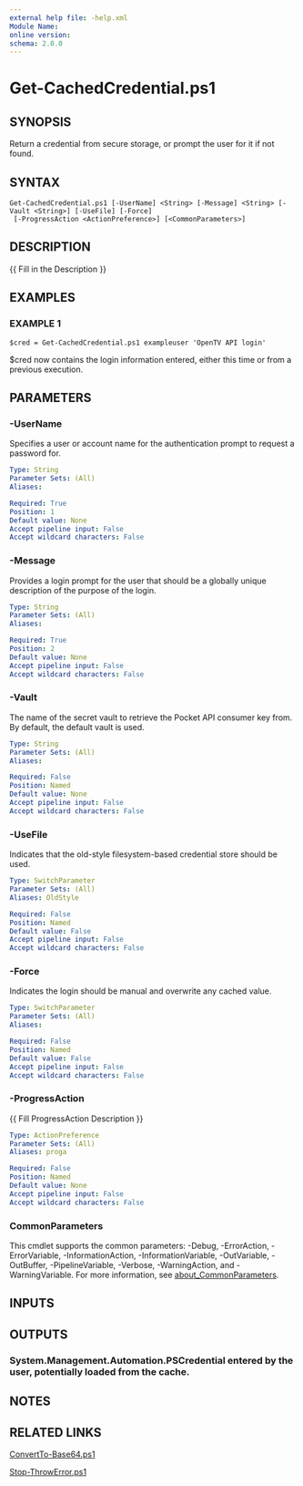 ```yaml
---
external help file: -help.xml
Module Name:
online version:
schema: 2.0.0
---
```


# Get-CachedCredential.ps1

## SYNOPSIS
Return a credential from secure storage, or prompt the user for it if not found.

## SYNTAX

```
Get-CachedCredential.ps1 [-UserName] <String> [-Message] <String> [-Vault <String>] [-UseFile] [-Force]
 [-ProgressAction <ActionPreference>] [<CommonParameters>]
```

## DESCRIPTION
{{ Fill in the Description }}

## EXAMPLES

### EXAMPLE 1
```
$cred = Get-CachedCredential.ps1 exampleuser 'OpenTV API login'
```

$cred now contains the login information entered, either this time or from a previous execution.

## PARAMETERS

### -UserName
Specifies a user or account name for the authentication prompt to request a password for.

```yaml
Type: String
Parameter Sets: (All)
Aliases:

Required: True
Position: 1
Default value: None
Accept pipeline input: False
Accept wildcard characters: False
```

### -Message
Provides a login prompt for the user that should be a globally unique description of the purpose of the login.

```yaml
Type: String
Parameter Sets: (All)
Aliases:

Required: True
Position: 2
Default value: None
Accept pipeline input: False
Accept wildcard characters: False
```

### -Vault
The name of the secret vault to retrieve the Pocket API consumer key from.
By default, the default vault is used.

```yaml
Type: String
Parameter Sets: (All)
Aliases:

Required: False
Position: Named
Default value: None
Accept pipeline input: False
Accept wildcard characters: False
```

### -UseFile
Indicates that the old-style filesystem-based credential store should be used.

```yaml
Type: SwitchParameter
Parameter Sets: (All)
Aliases: OldStyle

Required: False
Position: Named
Default value: False
Accept pipeline input: False
Accept wildcard characters: False
```

### -Force
Indicates the login should be manual and overwrite any cached value.

```yaml
Type: SwitchParameter
Parameter Sets: (All)
Aliases:

Required: False
Position: Named
Default value: False
Accept pipeline input: False
Accept wildcard characters: False
```

### -ProgressAction
{{ Fill ProgressAction Description }}

```yaml
Type: ActionPreference
Parameter Sets: (All)
Aliases: proga

Required: False
Position: Named
Default value: None
Accept pipeline input: False
Accept wildcard characters: False
```

### CommonParameters
This cmdlet supports the common parameters: -Debug, -ErrorAction, -ErrorVariable, -InformationAction, -InformationVariable, -OutVariable, -OutBuffer, -PipelineVariable, -Verbose, -WarningAction, and -WarningVariable. For more information, see [about_CommonParameters](http://go.microsoft.com/fwlink/?LinkID=113216).

## INPUTS

## OUTPUTS

### System.Management.Automation.PSCredential entered by the user, potentially loaded from the cache.
## NOTES

## RELATED LINKS

[ConvertTo-Base64.ps1]()

[Stop-ThrowError.ps1]()

